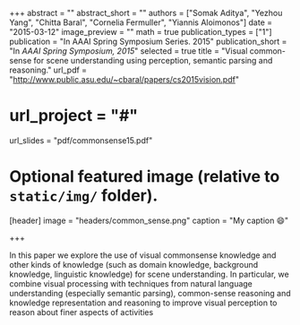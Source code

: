 +++
abstract = ""
abstract_short = ""
authors = ["Somak Aditya", "Yezhou Yang", "Chitta Baral", "Cornelia Fermuller", "Yiannis Aloimonos"]
date = "2015-03-12"
image_preview = ""
math = true
publication_types = ["1"]
publication = "In AAAI Spring Symposium Series. 2015"
publication_short = "In *AAAI Spring Symposium, 2015*"
selected = true
title = "Visual common-sense for scene understanding using perception, semantic parsing and reasoning."
url_pdf = "http://www.public.asu.edu/~cbaral/papers/cs2015vision.pdf"
# url_project = "#"
url_slides = "pdf/commonsense15.pdf"

# Optional featured image (relative to `static/img/` folder).
[header]
image = "headers/common_sense.png"
caption = "My caption :smile:"

+++

In this paper we explore the use of visual commonsense
knowledge and other kinds of knowledge (such as
domain knowledge, background knowledge, linguistic
knowledge) for scene understanding. In particular, we
combine visual processing with techniques from natural
language understanding (especially semantic parsing),
common-sense reasoning and knowledge representation
and reasoning to improve visual perception to reason
about finer aspects of activities

